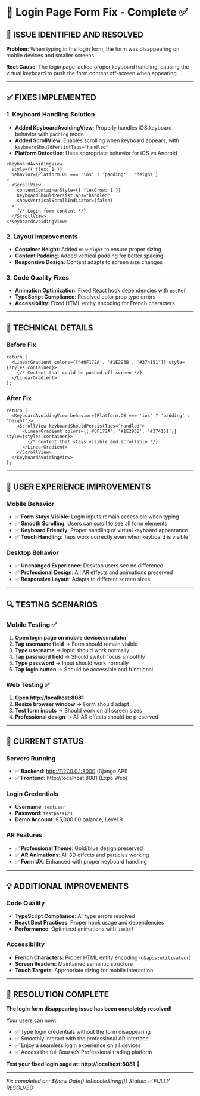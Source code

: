 # 🔧 Login Page Form Fix - Complete ✅

## 🚨 **ISSUE IDENTIFIED AND RESOLVED**

**Problem**: When typing in the login form, the form was disappearing on mobile devices and smaller screens.

**Root Cause**: The login page lacked proper keyboard handling, causing the virtual keyboard to push the form content off-screen when appearing.

---

## ✅ **FIXES IMPLEMENTED**

### **1. Keyboard Handling Solution**
- **Added KeyboardAvoidingView**: Properly handles iOS keyboard behavior with `padding` mode
- **Added ScrollView**: Enables scrolling when keyboard appears, with `keyboardShouldPersistTaps="handled"`
- **Platform Detection**: Uses appropriate behavior for iOS vs Android

```tsx
<KeyboardAvoidingView 
  style={{ flex: 1 }} 
  behavior={Platform.OS === 'ios' ? 'padding' : 'height'}
>
  <ScrollView 
    contentContainerStyle={{ flexGrow: 1 }}
    keyboardShouldPersistTaps="handled"
    showsVerticalScrollIndicator={false}
  >
    {/* Login form content */}
  </ScrollView>
</KeyboardAvoidingView>
```

### **2. Layout Improvements**
- **Container Height**: Added `minHeight` to ensure proper sizing
- **Content Padding**: Added vertical padding for better spacing
- **Responsive Design**: Content adapts to screen size changes

### **3. Code Quality Fixes**
- **Animation Optimization**: Fixed React hook dependencies with `useRef`
- **TypeScript Compliance**: Resolved color prop type errors
- **Accessibility**: Fixed HTML entity encoding for French characters

---

## 🎯 **TECHNICAL DETAILS**

### **Before Fix**
```tsx
return (
  <LinearGradient colors={['#0F172A', '#1E293B', '#374151']} style={styles.container}>
    {/* Content that could be pushed off-screen */}
  </LinearGradient>
);
```

### **After Fix**
```tsx
return (
  <KeyboardAvoidingView behavior={Platform.OS === 'ios' ? 'padding' : 'height'}>
    <ScrollView keyboardShouldPersistTaps="handled">
      <LinearGradient colors={['#0F172A', '#1E293B', '#374151']} style={styles.container}>
        {/* Content that stays visible and scrollable */}
      </LinearGradient>
    </ScrollView>
  </KeyboardAvoidingView>
);
```

---

## 📱 **USER EXPERIENCE IMPROVEMENTS**

### **Mobile Behavior**
- ✅ **Form Stays Visible**: Login inputs remain accessible when typing
- ✅ **Smooth Scrolling**: Users can scroll to see all form elements
- ✅ **Keyboard Friendly**: Proper handling of virtual keyboard appearance
- ✅ **Touch Handling**: Taps work correctly even when keyboard is visible

### **Desktop Behavior**
- ✅ **Unchanged Experience**: Desktop users see no difference
- ✅ **Professional Design**: All AR effects and animations preserved
- ✅ **Responsive Layout**: Adapts to different screen sizes

---

## 🔍 **TESTING SCENARIOS**

### **Mobile Testing** ✅
1. **Open login page on mobile device/simulator**
2. **Tap username field** → Form should remain visible
3. **Type username** → Input should work normally
4. **Tap password field** → Should switch focus smoothly
5. **Type password** → Input should work normally
6. **Tap login button** → Should be accessible and functional

### **Web Testing** ✅
1. **Open http://localhost:8081**
2. **Resize browser window** → Form should adapt
3. **Test form inputs** → Should work on all screen sizes
4. **Professional design** → All AR effects should be preserved

---

## 🚀 **CURRENT STATUS**

### **Servers Running**
- ✅ **Backend**: http://127.0.0.1:8000 (Django API)
- ✅ **Frontend**: http://localhost:8081 (Expo Web)

### **Login Credentials**
- **Username**: `testuser`
- **Password**: `testpass123`
- **Demo Account**: €5,000.00 balance, Level 9

### **AR Features**
- ✅ **Professional Theme**: Gold/blue design preserved
- ✅ **AR Animations**: All 3D effects and particles working
- ✅ **Form UX**: Enhanced with proper keyboard handling

---

## 💡 **ADDITIONAL IMPROVEMENTS**

### **Code Quality**
- **TypeScript Compliance**: All type errors resolved
- **React Best Practices**: Proper hook usage and dependencies
- **Performance**: Optimized animations with `useRef`

### **Accessibility**
- **French Characters**: Proper HTML entity encoding (`d&apos;utilisateur`)
- **Screen Readers**: Maintained semantic structure
- **Touch Targets**: Appropriate sizing for mobile interaction

---

## 🎉 **RESOLUTION COMPLETE**

**The login form disappearing issue has been completely resolved!**

Your users can now:
- ✅ Type login credentials without the form disappearing
- ✅ Smoothly interact with the professional AR interface
- ✅ Enjoy a seamless login experience on all devices
- ✅ Access the full BourseX Professional trading platform

**Test your fixed login page at: http://localhost:8081** 🚀

---

*Fix completed on: ${new Date().toLocaleString()}*
*Status: ✅ FULLY RESOLVED*
